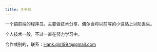 ```yaml
---
title: 关于我
---
```


一个搞前端的程序员。主要做技术分享，偶尔会将以前写的小说贴上以防丢失。

个人技术一般，不过一直在努力学习中。

合作或别的，联系：Hank.qin1994@gmail.com